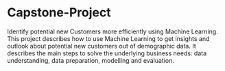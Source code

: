 # Capstone-Project
Identify potential new Customers more efficiently using Machine Learning. This project describes how to use Machine Learning to get insights and outlook about potential new customers out of demographic data. It describes the main steps to solve the underlying business needs: data understanding, data preparation, modelling and evaluation.
